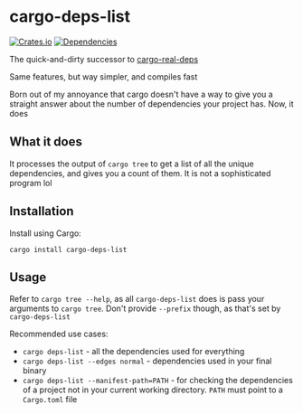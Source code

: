 # cargo-deps-list

[![Crates.io](https://img.shields.io/crates/v/cargo-deps-list.svg)](https://crates.io/crates/cargo-deps-list)
[![Dependencies](https://deps.rs/repo/github/alpha-tango-kilo/cargo-deps-list/status.svg)](https://deps.rs/repo/github/alpha-tango-kilo/cargo-deps-list)

The quick-and-dirty successor to [cargo-real-deps](https://lib.rs/cargo-real-deps)

Same features, but way simpler, and compiles fast

Born out of my annoyance that cargo doesn't have a way to give you a straight answer about the number of dependencies your project has.
Now, it does

## What it does

It processes the output of `cargo tree` to get a list of all the unique dependencies, and gives you a count of them.
It is not a sophisticated program lol

## Installation

Install using Cargo:

```shell
cargo install cargo-deps-list
```

## Usage

Refer to `cargo tree --help`, as all `cargo-deps-list` does is pass your arguments to `cargo tree`.
Don't provide `--prefix` though, as that's set by `cargo-deps-list`

Recommended use cases:
* `cargo deps-list` - all the dependencies used for everything
* `cargo deps-list --edges normal` - dependencies used in your final binary
* `cargo deps-list --manifest-path=PATH` - for checking the dependencies of a project not in your current working directory. `PATH` must point to a `Cargo.toml` file
